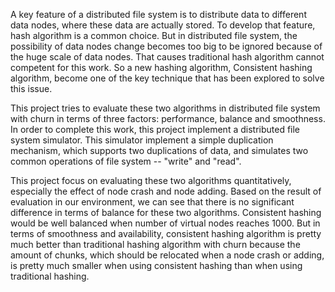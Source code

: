A key feature of a distributed file system is to distribute data to different data nodes, where these data are actually stored. To develop that feature, hash algorithm is a common choice. But in distributed file system, the possibility of data nodes change becomes too big to be ignored because of the huge scale of data nodes. That causes traditional hash algorithm cannot competent for this work. So a new hashing algorithm, Consistent hashing algorithm, become one of the key technique that has been explored to solve this issue.

This project tries to evaluate these two algorithms in distributed file system with churn in terms of three factors: performance, balance and smoothness. In order to complete this work, this project implement a distributed file system simulator. This simulator implement a simple duplication mechanism, which supports two duplications of data, and simulates two common operations of file system -- "write" and "read". 

This project focus on evaluating these two algorithms quantitatively, especially the effect of node crash and node adding. Based on the result of evaluation in our environment, we can see that there is no significant difference in terms of balance for these two algorithms. Consistent hashing would be well balanced when number of virtual nodes reaches 1000. But in terms of smoothness and availability, consistent hashing algorithm is pretty much better than traditional hashing algorithm with churn because the amount of chunks, which should be relocated when a node crash or adding, is pretty much smaller when using consistent hashing than when using traditional hashing.
